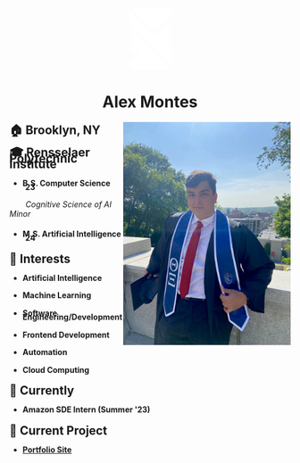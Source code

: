 <style> h2,h3,h4 { border-bottom: 0; line-height: 0.5; } </style>

<p align="center">
    <img src="./assets/myLogo.png" width="75" alt="There should be a logo here...">
</p>

<h1 align="center"> Alex Montes </h1>

<img align="right" height="400" src="./assets/gradPicture.jpg">

## 🏠 Brooklyn, NY
## 🎓 Rensselaer Polytechnic Institute
* #### B.S. Computer Science '23
&emsp; &ensp; <i> Cognitive Science of AI Minor </i> <br>
* #### M.S. Artificial Intelligence '24
## 💭 Interests
* #### Artificial Intelligence
* #### Machine Learning
* #### Software Engineering/Development
* #### Frontend Development
* #### Automation
* #### Cloud Computing
## 💼 Currently
* #### Amazon SDE Intern (Summer '23)
## 🔧 Current Project
* #### [Portfolio Site](https://alexmontes.net/)
